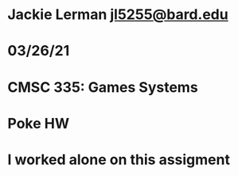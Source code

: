 # Jackie Lerman <jl5255@bard.edu>
# 03/26/21
# CMSC 335: Games Systems
# Poke HW 
# I worked alone on this assigment
